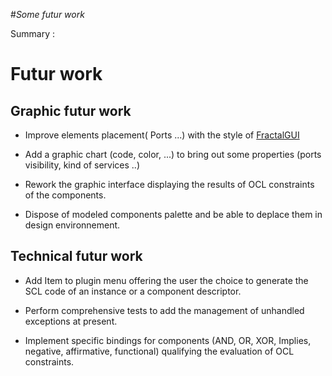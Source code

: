 #_Some futur work_

Summary :




# Futur work #

## Graphic futur work ##

  * Improve elements placement( Ports ...) with the style of [FractalGUI](http://forge.ow2.org/project/download.php?group_id=22&file_id=3532)

  * Add a graphic chart (code, color, ...) to bring out some properties (ports visibility, kind of services ..)

  * Rework the graphic interface displaying the results of OCL constraints of the components.

  * Dispose of modeled components palette and be able to deplace them in design environnement.

## Technical futur work ##

  * Add Item to plugin menu offering the user the choice to generate the SCL code of an instance or a component descriptor.

  * Perform comprehensive tests to add the management of unhandled exceptions at present.

  * Implement specific bindings for components (AND, OR, XOR, Implies, negative, affirmative, functional) qualifying the evaluation of OCL constraints.